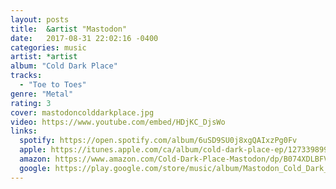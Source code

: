 ```yaml
---
layout: posts
title:  &artist "Mastodon"
date:   2017-08-31 22:02:16 -0400
categories: music
artist: *artist
album: "Cold Dark Place"
tracks:
  - "Toe to Toes"
genre: "Metal"
rating: 3
cover: mastodoncolddarkplace.jpg
video: https://www.youtube.com/embed/HDjKC_DjsWo
links:
  spotify: https://open.spotify.com/album/6uSD9SU0j8xgQAIxzPg0Fv
  apple: https://itunes.apple.com/ca/album/cold-dark-place-ep/1273398991
  amazon: https://www.amazon.com/Cold-Dark-Place-Mastodon/dp/B074XDLBFV/
  google: https://play.google.com/store/music/album/Mastodon_Cold_Dark_Place?id=Baito72r4yzkusxzojhepj3xph4&hl=en
---
```



